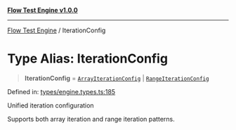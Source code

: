 [**Flow Test Engine v1.0.0**](../README.md)

***

[Flow Test Engine](../globals.md) / IterationConfig

# Type Alias: IterationConfig

> **IterationConfig** = [`ArrayIterationConfig`](../interfaces/ArrayIterationConfig.md) \| [`RangeIterationConfig`](../interfaces/RangeIterationConfig.md)

Defined in: [types/engine.types.ts:185](https://github.com/marcuspmd/flow-test/blob/c1e02fa49ac7e6bc58b50e23ea92679f9f2bcadb/src/types/engine.types.ts#L185)

Unified iteration configuration

Supports both array iteration and range iteration patterns.
